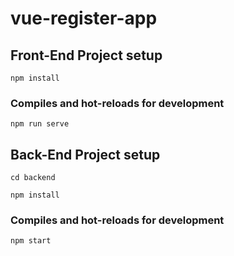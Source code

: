 # vue-register-app

## Front-End Project setup
```
npm install
```

### Compiles and hot-reloads for development
```
npm run serve
```

## Back-End Project setup
```
cd backend

npm install
```

### Compiles and hot-reloads for development
```
npm start
```
